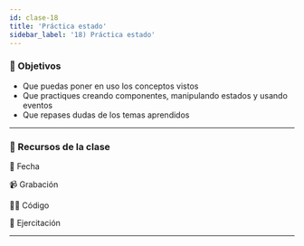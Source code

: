 ```yaml
---
id: clase-18
title: 'Práctica estado'
sidebar_label: '18) Práctica estado'
---
```


### 🏁 Objetivos

- Que puedas poner en uso los conceptos vistos
- Que practiques creando componentes, manipulando estados y usando eventos
- Que repases dudas de los temas aprendidos

---

### 🚀 Recursos de la clase

📆 Fecha

📹 Grabación

👩‍💻 Código

💪 Ejercitación

---
